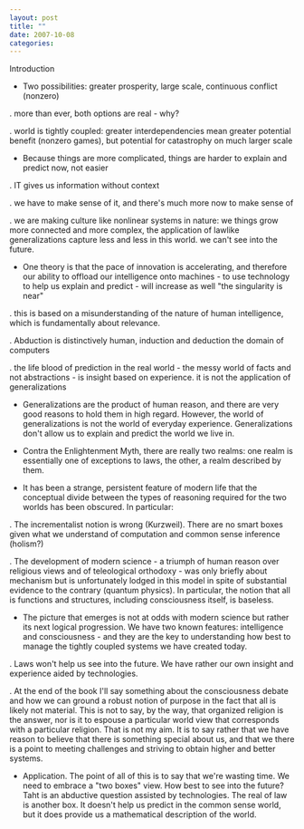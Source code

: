 ```yaml
---
layout: post
title: ""
date: 2007-10-08
categories: 
---
```


Introduction 

- Two possibilities: greater prosperity, large scale, continuous conflict
(nonzero) 

. more than ever, both options are real - why? 

. world is tightly coupled: greater interdependencies mean greater potential
benefit (nonzero games), but potential for catastrophy on much larger scale 

- Because things are more complicated, things are harder to explain and predict
now, not easier 

. IT gives us information without context 

. we have to make sense of it, and there's much more now to make sense of 

. we are making culture like nonlinear systems in nature: we things grow more
connected and more complex, the application of lawlike generalizations capture
less and less in this world. we can't see into the future. 

- One theory is that the pace of innovation is accelerating, and therefore our
ability to offload our intelligence onto machines - to use technology to help us
explain and predict - will increase as well "the singularity is near" 

. this is based on a misunderstanding of the nature of human intelligence, which
is fundamentally about relevance. 

. Abduction is distinctively human, induction and deduction the domain of
computers 

. the life blood of prediction in the real world - the messy world of facts and
not abstractions - is insight based on experience. it is not the application of
generalizations 

- Generalizations are the product of human reason, and there are very good
reasons to hold them in high regard. However, the world of generalizations is
not the world of everyday experience. Generalizations don't allow us to explain
and predict the world we live in. 

- Contra the Enlightenment Myth, there are really two realms: one realm is
essentially one of exceptions to laws, the other, a realm described by them. 

- It has been a strange, persistent feature of modern life that the conceptual
divide between the types of reasoning required for the two worlds has been
obscured. In particular: 

. The incrementalist notion is wrong (Kurzweil). There are no smart boxes
given what we understand of computation and common sense inference (holism?) 

. The development of modern science - a triumph of human reason over religious
views and of teleological orthodoxy - was only briefly about mechanism but is
unfortunately lodged in this model in spite of substantial evidence to the
contrary (quantum physics). In particular, the notion that all is functions and
structures, including consciousness itself, is baseless. 

- The picture that emerges is not at odds with modern science but rather its
next logical progression. We have two known features: intelligence and
consciousness - and they are the key to understanding how best to manage the
tightly coupled systems we have created today. 

. Laws won't help us see into the future. We have rather our own insight and
experience aided by technologies. 

. At the end of the book I'll say something about the consciousness debate and
how we can ground a robust notion of purpose in the fact that all is likely not
material. This is not to say, by the way, that organized religion is the
answer, nor is it to espouse a particular world view that corresponds with a
particular religion. That is not my aim. It is to say rather that we have
reason to believe that there is something special about us, and that we there is
a point to meeting challenges and striving to obtain higher and better systems. 
 

- Application. The point of all of this is to say that we're wasting time. We
need to embrace a "two boxes" view. How best to see into the future? Taht is an
abductive question assisted by technologies. The real of law is another box. 
It doesn't help us predict in the common sense world, but it does provide us a
mathematical description of the world.
